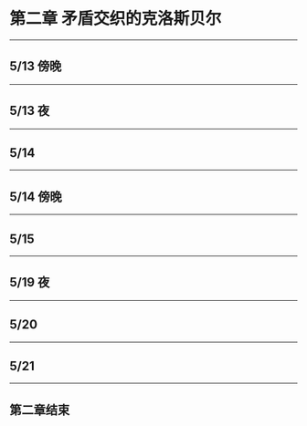 # 第二章 矛盾交织的克洛斯贝尔

---

## 5/13 傍晚

---

## 5/13 夜

---

## 5/14

---

## 5/14 傍晚

---

## 5/15

---

## 5/19 夜

---

## 5/20

---

## 5/21

---

## 第二章结束